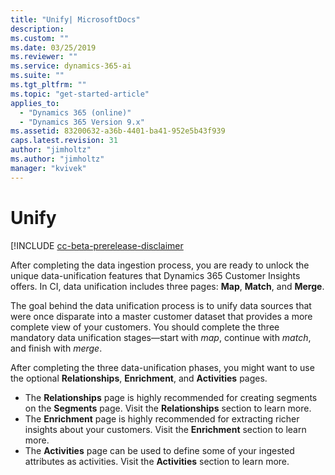 ```yaml
---
title: "Unify| MicrosoftDocs"
description: 
ms.custom: ""
ms.date: 03/25/2019
ms.reviewer: ""
ms.service: dynamics-365-ai
ms.suite: ""
ms.tgt_pltfrm: ""
ms.topic: "get-started-article"
applies_to: 
  - "Dynamics 365 (online)"
  - "Dynamics 365 Version 9.x"
ms.assetid: 83200632-a36b-4401-ba41-952e5b43f939
caps.latest.revision: 31
author: "jimholtz"
ms.author: "jimholtz"
manager: "kvivek"
---
```

# Unify

[!INCLUDE [cc-beta-prerelease-disclaimer](../includes/cc-beta-prerelease-disclaimer.md)

After completing the data ingestion process, you are ready to unlock the unique data-unification features that Dynamics 365 Customer Insights offers. In CI, data unification includes three pages: **Map**, **Match**, and **Merge**.
 
The goal behind the data unification process is to unify data sources that were once disparate into a master customer dataset that provides a more complete view of your customers. You should complete the three mandatory data unification stages—start with *map*, continue with *match*, and finish with *merge*.

After completing the three data-unification phases, you might want to use the optional **Relationships**, **Enrichment**, and **Activities** pages.
- The **Relationships** page is highly recommended for creating segments on the **Segments** page. Visit the **Relationships** section to learn more.
- The **Enrichment** page is highly recommended for extracting richer insights about your customers. Visit the **Enrichment** section to learn more.
- The **Activities** page can be used to define some of your ingested attributes as activities. Visit the **Activities** section to learn more.
